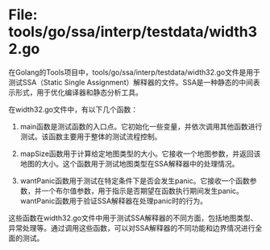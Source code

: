 # File: tools/go/ssa/interp/testdata/width32.go

在Golang的Tools项目中，tools/go/ssa/interp/testdata/width32.go文件是用于测试SSA（Static Single Assignment）解释器的文件。SSA是一种静态的中间表示形式，用于优化编译器和静态分析工具。

在width32.go文件中，有以下几个函数：

1. main函数是测试函数的入口点。它初始化一些变量，并依次调用其他函数进行测试。该函数主要用于整体的测试流程控制。

2. mapSize函数用于计算给定地图类型的大小。它接收一个地图参数，并返回该地图的大小。这个函数用于测试地图类型在SSA解释器中的处理情况。

3. wantPanic函数用于测试在特定条件下是否会发生panic。它接收一个函数参数，并一个布尔值参数，用于指示是否期望在函数执行期间发生panic。wantPanic函数用于验证SSA解释器在处理panic时的行为。

这些函数在width32.go文件中用于测试SSA解释器的不同方面，包括地图类型、异常处理等。通过调用这些函数，可以对SSA解释器的不同功能和边界情况进行全面的测试。


